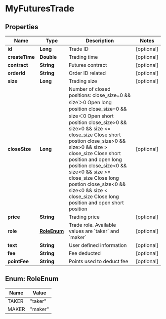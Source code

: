 

# MyFuturesTrade

## Properties

Name | Type | Description | Notes
------------ | ------------- | ------------- | -------------
**id** | **Long** | Trade ID |  [optional]
**createTime** | **Double** | Trading time |  [optional]
**contract** | **String** | Futures contract |  [optional]
**orderId** | **String** | Order ID related |  [optional]
**size** | **Long** | Trading size |  [optional]
**closeSize** | **Long** | Number of closed positions:  close_size&#x3D;0 &amp;&amp; size＞0       Open long position close_size&#x3D;0 &amp;&amp; size＜0       Open short position close_size&gt;0 &amp;&amp; size&gt;0 &amp;&amp; size &lt;&#x3D; close_size Close short postion close_size&gt;0 &amp;&amp; size&gt;0 &amp;&amp; size &gt; close_size Close short position and open long position close_size&lt;0 &amp;&amp; size&lt;0 &amp;&amp; size &gt;&#x3D; close_size Close long postion close_size&lt;0 &amp;&amp; size&lt;0 &amp;&amp; size &lt; close_size Close long position and open short position |  [optional]
**price** | **String** | Trading price |  [optional]
**role** | [**RoleEnum**](#RoleEnum) | Trade role. Available values are &#x60;taker&#x60; and &#x60;maker&#x60; |  [optional]
**text** | **String** | User defined information |  [optional]
**fee** | **String** | Fee deducted |  [optional]
**pointFee** | **String** | Points used to deduct fee |  [optional]



## Enum: RoleEnum

Name | Value
---- | -----
TAKER | &quot;taker&quot;
MAKER | &quot;maker&quot;



